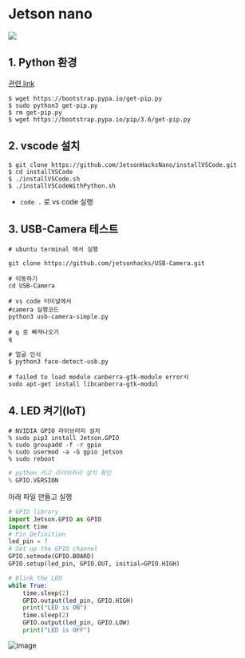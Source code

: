 # Jetson nano

![](https://velog.velcdn.com/images/danbibibi/post/373aa9aa-a2e3-41d7-9da4-9692d094dc85/image.png)


## 1. Python 환경 

[관련 link](https://pyimagesearch.com/2019/05/06/getting-started-with-the-nvidia-jetson-nano/)

```shell
$ wget https://bootstrap.pypa.io/get-pip.py
$ sudo python3 get-pip.py
$ rm get-pip.py
$ wget https://bootstrap.pypa.io/pip/3.6/get-pip.py
``` 

## 2. vscode 설치

```shell
$ git clone https://github.com/JetsonHacksNano/installVSCode.git
$ cd installVSCode
$ ./installVSCode.sh
$ ./installVSCodeWithPython.sh
``` 

-  `code .` 로 vs code 실행

## 3. USB-Camera 테스트

```shell
# ubuntu terminal 에서 실행

git clone https://github.com/jetsonhacks/USB-Camera.git

# 이동하기
cd USB-Camera

# vs code 터미널에서
#camera 실행코드
python3 usb-camera-simple.py

# q 로 빠져나오기
q

# 얼굴 인식
$ python3 face-detect-usb.py

# failed to load module canberra-gtk-module error시
sudo apt-get install libcanberra-gtk-modul
``` 


## 4. LED 켜기(IoT)

```shell
# NVIDIA GPIO 라이브러리 설치
% sudo pip3 install Jetson.GPIO
% sudo groupadd -f -r gpio
% sudo usermod -a -G gpio jetson
% sudo reboot
```

```python
# python 키고 라이브러리 설치 확인
% GPIO.VERSION
```

아래 파일 만들고 실행 

```python
# GPIO library
import Jetson.GPIO as GPIO
import time
# Pin Definition
led_pin = 7
# Set up the GPIO channel
GPIO.setmode(GPIO.BOARD)
GPIO.setup(led_pin, GPIO.OUT, initial=GPIO.HIGH)

# Blink the LED
while True:
	time.sleep(2)
	GPIO.output(led_pin, GPIO.HIGH)
	print("LED is ON")
	time.sleep(2)
	GPIO.output(led_pin, GPIO.LOW)
	print("LED is OFF")
```

![image](https://user-images.githubusercontent.com/55095806/185393623-5c774659-f69b-4576-899c-98b0f994b623.png)


